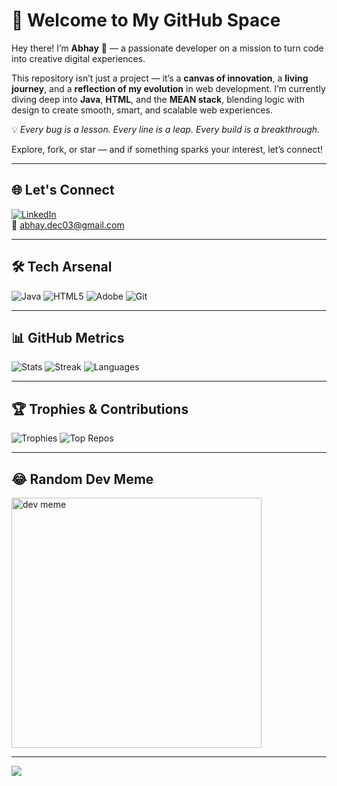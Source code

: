 # 🚀 Welcome to My GitHub Space

Hey there! I’m **Abhay** 👋 — a passionate developer on a mission to turn code into creative digital experiences.

This repository isn’t just a project — it’s a **canvas of innovation**, a **living journey**, and a **reflection of my evolution** in web development. I’m currently diving deep into **Java**, **HTML**, and the **MEAN stack**, blending logic with design to create smooth, smart, and scalable web experiences.

💡 *Every bug is a lesson. Every line is a leap. Every build is a breakthrough.*  

Explore, fork, or star — and if something sparks your interest, let’s connect!

---

## 🌐 Let's Connect  
[![LinkedIn](https://img.shields.io/badge/LinkedIn-%230077B5.svg?style=for-the-badge&logo=linkedin&logoColor=white)](https://www.linkedin.com/in/abhay-608339248/)  
📧 abhay.dec03@gmail.com

---

## 🛠️ Tech Arsenal
![Java](https://img.shields.io/badge/Java-%23ED8B00.svg?style=for-the-badge&logo=openjdk&logoColor=white)
![HTML5](https://img.shields.io/badge/HTML5-%23E34F26.svg?style=for-the-badge&logo=html5&logoColor=white)
![Adobe](https://img.shields.io/badge/Adobe-%23FF0000.svg?style=for-the-badge&logo=adobe&logoColor=white)
![Git](https://img.shields.io/badge/Git-%23F05032.svg?style=for-the-badge&logo=git&logoColor=white)

---

## 📊 GitHub Metrics
![Stats](https://github-readme-stats.vercel.app/api?username=ABHAY-0312&theme=tokyonight&hide_border=false&include_all_commits=true&count_private=true)
![Streak](https://github-readme-streak-stats.herokuapp.com/?user=ABHAY-0312&theme=tokyonight&hide_border=false)
![Languages](https://github-readme-stats.vercel.app/api/top-langs/?username=ABHAY-0312&theme=tokyonight&hide_border=false&layout=compact)

---

## 🏆 Trophies & Contributions
![Trophies](https://github-profile-trophy.vercel.app/?username=ABHAY-0312&theme=gruvbox&no-frame=true&no-bg=false&margin-w=6)
![Top Repos](https://github-contributor-stats.vercel.app/api?username=ABHAY-0312&limit=5&theme=tokyonight&combine_all_yearly_contributions=true)

---

## 😂 Random Dev Meme
<img src='https://randommeme-five.vercel.app/' width="400" alt="dev meme"/>

---

[![](https://visitcount.itsvg.in/api?id=ABHAY-0312&icon=2&color=3)](https://visitcount.itsvg.in)

